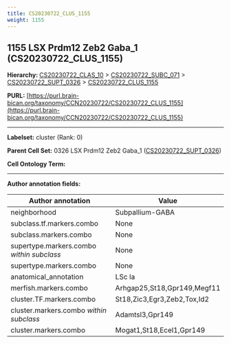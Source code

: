 ```yaml
---
title: CS20230722_CLUS_1155
weight: 1155
---
```

## 1155 LSX Prdm12 Zeb2 Gaba_1 (CS20230722_CLUS_1155)
<b>Hierarchy: </b>
[CS20230722_CLAS_10](../CS20230722_CLAS_10) >
[CS20230722_SUBC_071](../CS20230722_SUBC_071) >
[CS20230722_SUPT_0326](../CS20230722_SUPT_0326) >
[CS20230722_CLUS_1155](../CS20230722_CLUS_1155)

**PURL:** [https://purl.brain-bican.org/taxonomy/CCN20230722/CS20230722_CLUS_1155](https://purl.brain-bican.org/taxonomy/CCN20230722/CS20230722_CLUS_1155)

---


**Labelset:** cluster (Rank: 0)

**Parent Cell Set:** 0326 LSX Prdm12 Zeb2 Gaba_1 ([CS20230722_SUPT_0326](../CS20230722_SUPT_0326))



**Cell Ontology Term:** 

[MARKER GENES.]: #


---

[TRANSFERRED ANNOTATIONS.]: #


[AUTHOR ANNOTATION FIELDS.]: #


**Author annotation fields:**

| Author annotation | Value |
|-------------------|-------|
|neighborhood|Subpallium-GABA|
|subclass.tf.markers.combo|None|
|subclass.markers.combo|None|
|supertype.markers.combo _within subclass_|None|
|supertype.markers.combo|None|
|anatomical_annotation|LSc la|
|merfish.markers.combo|Arhgap25,St18,Gpr149,Megf11|
|cluster.TF.markers.combo|St18,Zic3,Egr3,Zeb2,Tox,Id2|
|cluster.markers.combo _within subclass_|Adamtsl3,Gpr149|
|cluster.markers.combo|Mogat1,St18,Ecel1,Gpr149|
